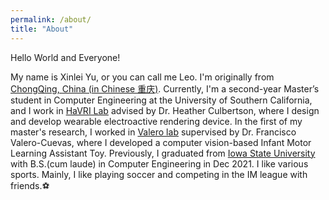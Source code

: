 ```yaml
---
permalink: /about/
title: "About"
---
```


Hello World and Everyone! 

My name is Xinlei Yu, or you can call me Leo. I'm originally from [ChongQing, China (in Chinese 重庆)](https://en.wikipedia.org/wiki/Chongqing). Currently, I'm a second-year Master’s student in Computer Engineering at the University of Southern California, and I work in [HaVRI Lab](https://sites.usc.edu/culbertson/) advised by Dr. Heather Culbertson, where I design and develop wearable electroactive rendering device. In the first of my master's research, I worked in [Valero lab](https://valerolab.org/) supervised by Dr. Francisco Valero-Cuevas, where I developed a computer vision-based Infant Motor Learning Assistant Toy. Previously, I graduated from [Iowa State University](https://www.iastate.edu/) with B.S.(cum laude) in Computer Engineering in Dec 2021. I like various sports. Mainly, I like playing soccer and competing in the IM league with friends.:soccer:

